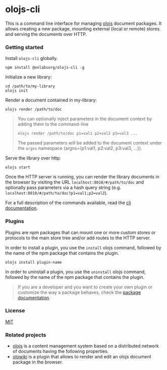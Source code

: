 # olojs-cli
This is a command line interface for managing [olojs] document packages.
It allows creating a new package, mounting external (local or remote) stores
and serving the documents over HTTP.

### Getting started
Install `olojs-cli` globally.

```
npm install @onlabsorg/olojs-cli -g
```

Initialize a new library:

```
cd /path/to/my-library
olojs init
```

Render a document contained in my-library:

```
olojs render /path/to/doc
```

>   You can optionally inject parameters in the document context by adding them
>   to the command-line
>
>   `olojs render /path/to/doc p1=val1 p2=val2 p3=val3 ...`
>
>   The passed parameters will be added to the document context under the `argns`
>   namespace (argns={p1:val1, p2:val2, p3:val3, ...}).

Serve the library over http:

```
olojs start
```

Once the HTTP server is running, you can render the library documents in the browser
by visiting the URL `localhost:8010/#/path/to/doc` and optionally pass parameters
via a hash query string (e.g. `localhost:8010/#/path/to/doc?p1=val1;p2=val2`).

For a full description of the commands available, read the
[cli documentation](./docs/cli.md).


### Plugins
Plugins are npm packages that can mount one or more custom stores or protocols 
to the main store tree and/or add routes to the HTTP server.

In order to install a plugin, you use the `install` olojs command, followed
by the name of the npm package that contains the plugin.

```
olojs install plugin-name
```

In order to uninstall a plugin, you use the `uninstall` olojs command, followed
by the name of the npm package that contains the plugin.

> If you are a developer and you want to create your own plugin or customize the
> way a package behaves, check the [package documentation](./package-template/README.md).


### License
[MIT](https://opensource.org/licenses/MIT)


### Related projects

* [olojs] is a content management system based on a distributed network of 
  documents having the following properties.
* [olowiki] is a plugin that allows to render and edit an olojs document package
  in the browser.


[olojs]: https://github.com/onlabsorg/olojs
[olowiki]: https://github.com/onlabsorg/olowiki